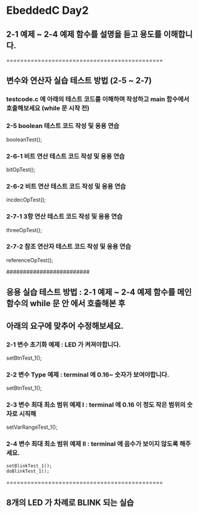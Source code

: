 # EbeddedC Day2


## 2-1 예제 ~ 2-4 예제 함수를 설명을 듣고 용도를 이해합니다.


=============================================

## 변수와 연산자 실습 테스트 방법 (2-5 ~ 2-7)


### testcode.c 에 아래의 테스트 코드를 이해하며 작성하고 main 함수에서 호출해보세요 (while 문 시작 전)

### 2-5 boolean 테스트 코드 작성 및 응용 연습

   booleanTest();

### 2-6-1 비트 연산 테스트 코드 작성 및 응용 연습

   bitOpTest();

### 2-6-2 비트 연산 테스트 코드 작성 및 응용 연습
 
   incdecOpTest();

### 2-7-1 3항 연산 테스트 코드 작성 및 응용 연습

   threeOpTest();

### 2-7-2 참조 연산자 테스트 코드 작성 및 응용 연습
 
   referenceOpTest();

#########################

## 응용 실습 테스트 방법 : 2-1 예제 ~ 2-4 예제 함수를 메인 함수의 while 문 안 에서 호출해본 후 

## 아래의 요구에 맞추어 수정해보세요.


### 2-1 변수 초기화 예제 : LED 가 켜져야합니다.

setBtnTest_1();

### 2-2 변수 Type 예제 : terminal 에 0.16~ 숫자가 보여야합니다.

setBtnTest_1();

### 2-3 변수 최대 최소 범위 예제 I : terminal 에 0.16 이 정도 작은 범위의 숫자로 시직해

setVarRangeTest_1();

### 2-4 변수 최대 최소 범위 예제 II : terminal 에 음수가 보이지 않도록 해주세요.

    setBlinkTest_1(); 
    doBlinkTest_1();    

=============================================  

##   8개의 LED 가 차례로 BLINK 되는 실습

    
